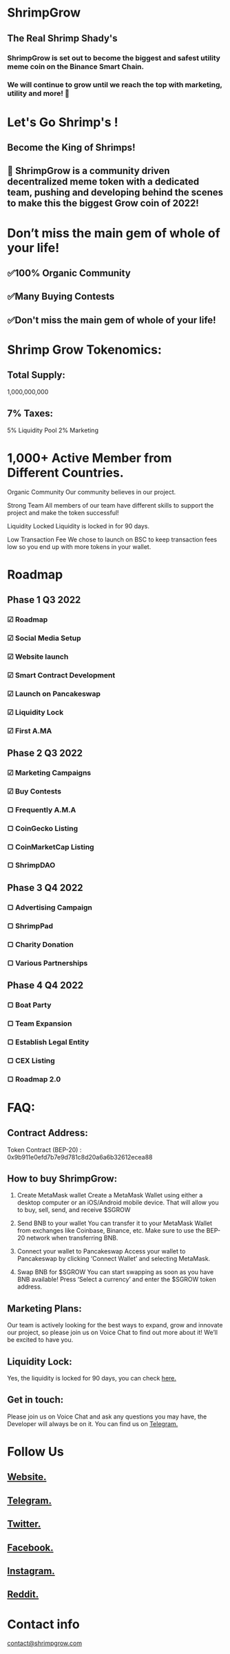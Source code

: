 # ShrimpGrow
## The Real Shrimp Shady's
### ShrimpGrow is set out to become the biggest and safest utility meme coin on the Binance Smart Chain. 
### We will continue to grow until we reach the top with marketing, utility and more! 🦐


# Let's Go Shrimp's !
## Become the King of Shrimps!
## 🦐 ShrimpGrow is a community driven decentralized meme token with a dedicated team, pushing and developing behind the scenes to make this the biggest Grow coin of 2022!


# Don’t miss the main gem of whole of your life!
## ✅100% Organic Community
## ✅Many Buying Contests
## ✅Don't miss the main gem of whole of your life!


# Shrimp Grow Tokenomics:
##  Total Supply: 
1,000,000,000
## 7% Taxes:  
5% Liquidity Pool
2% Marketing


# 1,000+ Active Member from Different Countries.
Organic Community
Our community believes in our project.

Strong Team
All members of our team have different skills to support the project and make the token successful!

Liquidity Locked
Liquidity is locked in for 90 days.

Low Transaction Fee
We chose to launch on BSC to keep transaction fees low so you end up with more tokens in your wallet.


# Roadmap
## Phase 1 Q3 2022
### ☑ Roadmap
### ☑ Social Media Setup
### ☑ Website launch
### ☑ Smart Contract Development
### ☑ Launch on Pancakeswap
### ☑ Liquidity Lock
### ☑ First A.MA

## Phase 2 Q3 2022
### ☑ Marketing Campaigns
### ☑ Buy Contests
### ▢ Frequently A.M.A
### ▢ CoinGecko Listing
### ▢ CoinMarketCap Listing
### ▢ ShrimpDAO

## Phase 3 Q4 2022
### ▢ Advertising Campaign
### ▢ ShrimpPad
### ▢ Charity Donation
### ▢ Various Partnerships

## Phase 4 Q4 2022
### ▢ Boat Party
### ▢ Team Expansion
### ▢ Establish Legal Entity
### ▢ CEX Listing
### ▢ Roadmap 2.0


# FAQ:
## Contract Address: 
Token Contract (BEP-20) : 0x9b911e0efd7b7e9d781c8d20a6a6b32612ecea88

## How to buy ShrimpGrow:
1. Create MetaMask wallet
Create a MetaMask Wallet using either a desktop computer or an iOS/Android mobile device. That will allow you to buy, sell, send, and receive $SGROW

2. Send BNB to your wallet
You can transfer it to your MetaMask Wallet from exchanges like Coinbase, Binance, etc. Make sure to use the BEP-20 network when transferring BNB.

3. Connect your wallet to Pancakeswap
Access your wallet to Pancakeswap by clicking ‘Connect Wallet’ and selecting MetaMask.

4. Swap BNB for $SGROW
You can start swapping as soon as you have BNB available! Press ‘Select a currency’ and enter the $SGROW token address.

## Marketing Plans:
Our team is actively looking for the best ways to expand, grow and innovate our project, so please join us on Voice Chat to find out more about it! We’ll be excited to have you.

## Liquidity Lock:
Yes, the liquidity is locked for 90 days, you can check [here.](https://www.pinksale.finance/pinklock/record/1026363?chain=BSC)

## Get in touch:
Please join us on Voice Chat and ask any questions you may have, the Developer will always be on it. You can find us on [Telegram.](https://t.me/ShrimpGrow)


# Follow Us
## [Website.](https://www.shrimpgrow.com/)
## [Telegram.](https://t.me/ShrimpGrow)
## [Twitter.](https://twitter.com/ShrimpGofficial)
## [Facebook.](https://www.facebook.com/profile.php?id=100084410895162)
## [Instagram.](https://www.instagram.com/shrimpgrow_insta/)
## [Reddit.](https://www.reddit.com/r/SHRIMPGROWOFFICIAL/?utm_medium=android_app&utm_source=share)


# Contact info
contact@shrimpgrow.com


          

